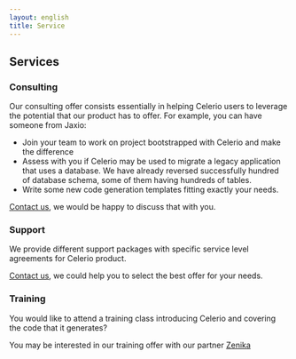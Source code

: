 ```yaml
---
layout: english
title: Service
---
```


## Services

### Consulting

Our consulting offer consists essentially in helping Celerio users to leverage the potential that our product has to offer. For example, you can have someone from Jaxio:

* Join your team to work on project bootstrapped with Celerio and make the difference
* Assess with you if Celerio may be used to migrate a legacy application that uses a database. We have already reversed successfully hundred of database schema, some of them having hundreds of tables.
* Write some new code generation templates fitting exactly your needs.

<a href="/en/contact-us.html">Contact us</a>, we would be happy to discuss that with you.

### Support

We provide different support packages with specific service level agreements for Celerio product.

<a href="/contact.html">Contact us</a>, we could help you to select the best offer for your needs.

### Training

You would like to attend a training class introducing Celerio and covering the code that it generates?

You may be interested in our training offer with our partner <a href="http://www.zenika.com/formation_celerio.php">Zenika</a>
